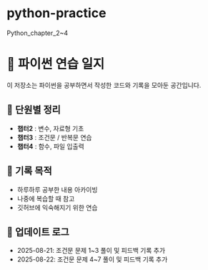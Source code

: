 # python-practice
Python_chapter_2~4
# 📘 파이썬 연습 일지

이 저장소는 파이썬을 공부하면서 작성한 코드와 기록을 모아둔 공간입니다.  

## 📂 단원별 정리
- **챕터2** : 변수, 자료형 기초
- **챕터3** : 조건문 / 반복문 연습
- **챕터4** : 함수, 파일 입출력

## 📝 기록 목적
- 하루하루 공부한 내용 아카이빙
- 나중에 복습할 때 참고
- 깃허브에 익숙해지기 위한 연습

## 📆 업데이트 로그
- 2025-08-21: 조건문 문제 1~3 풀이 및 피드백 기록 추가
- 2025-08-22: 조건문 문제 4~7 풀이 및 피드백 기록 추가

